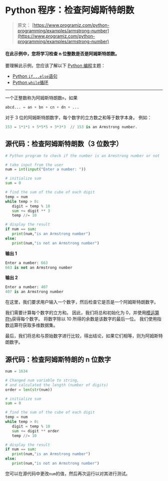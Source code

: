 # Python 程序：检查阿姆斯特朗数

> 原文： [https://www.programiz.com/python-programming/examples/armstrong-number](https://www.programiz.com/python-programming/examples/armstrong-number)

#### 在此示例中，您将学习检查 n 位整数是否是阿姆斯特朗数。

要理解此示例，您应该了解以下 [Python 编程](/python-programming "Python tutorial")主题：

*   [Python `if...else`语句](/python-programming/if-elif-else)
*   [Python `while`循环](/python-programming/while-loop)

* * *

一个正整数称为阿姆斯特朗数`n`，如果

```py
abcd... = an + bn + cn + dn + ...
```

对于 3 位的阿姆斯特朗数字，每个数字的立方数之和等于数字本身。 例如：

```py
153 = 1*1*1 + 5*5*5 + 3*3*3  // 153 is an Armstrong number.

```

## 源代码：检查阿姆斯特朗数（3 位数字）

```py
# Python program to check if the number is an Armstrong number or not

# take input from the user
num = int(input("Enter a number: "))

# initialize sum
sum = 0

# find the sum of the cube of each digit
temp = num
while temp > 0:
   digit = temp % 10
   sum += digit ** 3
   temp //= 10

# display the result
if num == sum:
   print(num,"is an Armstrong number")
else:
   print(num,"is not an Armstrong number") 
```

**输出 1**

```py
Enter a number: 663
663 is not an Armstrong number 
```

**输出 2**

```py
Enter a number: 407
407 is an Armstrong number

```

在这里，我们要求用户输入一个数字，然后检查它是否是一个阿姆斯特朗数字。

我们需要计算每个数字的立方和。 因此，我们将总和初始化为 0，并使用[模运算符`%`](/python-programming/operators#arithmetic_operators)获得每个数字。 将数字除以 10 所得的余数是该数字的最后一位。 我们使用指数运算符获取多维数据集。

最后，我们将总和与原始数字进行比较，得出结论，如果它们相等，则为阿姆斯特朗数字。

## 源代码：检查阿姆斯特朗的 n 位数字

```py
num = 1634

# Changed num variable to string, 
# and calculated the length (number of digits)
order = len(str(num))

# initialize sum
sum = 0

# find the sum of the cube of each digit
temp = num
while temp > 0:
   digit = temp % 10
   sum += digit ** order
   temp //= 10

# display the result
if num == sum:
   print(num,"is an Armstrong number")
else:
   print(num,"is not an Armstrong number") 
```

您可以在源代码中更改`num`的值，然后再次运行以对其进行测试。